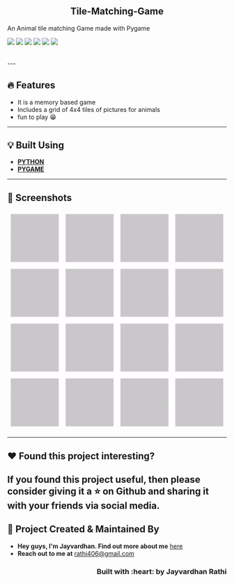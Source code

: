 <h2 align="center">Tile-Matching-Game</h2>
An Animal tile matching Game made with Pygame
<p align =”center”>
<img src="https://img.shields.io/github/forks/ComputerScientist-01/Tile-Matching-Game"/>
<img src="https://img.shields.io/github/stars/ComputerScientist-01/Tile-Matching-Game"/>
<img src="https://img.shields.io/github/issues-pr-closed/ComputerScientist-01/Tile-Matching-Game"/>
<img src="https://img.shields.io/github/languages/count/ComputerScientist-01/Tile-Matching-Game"/>
<img src="https://img.shields.io/github/languages/top/ComputerScientist-01/Tile-Matching-Game"/>
<img src="https://img.shields.io/github/repo-size/ComputerScientist-01/Tile-Matching-Game"/>
</p>

<br>
---

## :fire: Features

- It is a memory based game
- Includes a grid of 4x4 tiles of pictures for animals
- fun to play 😁

---

## :bulb: Built Using

- [**PYTHON**](https://www.python.org/)
- [**PYGAME**](https://www.pygame.org)


---

## :iphone: Screenshots
![DEMO GIF](https://github.com/ComputerScientist-01/Tile-Matching-Game/blob/master/images/demo.gif)


---

## :heart: Found this project interesting?

If you found this project useful, then please consider giving it a :star: on Github and sharing it with your friends via social media.
---
<!-- CONTACT --> 
## :man: Project Created & Maintained By

- **Hey guys, I'm Jayvardhan. Find out more about me** [ here](https://linkedin.com/in/rathi406)  
- **Reach out to me at** [rathi406@gmail.com](rathi406@gmail.com)  


<h3 align="right">Built with :heart: by Jayvardhan Rathi</h3>


